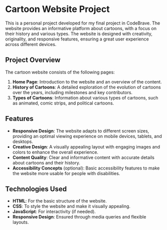 # Cartoon Website Project

This is a personal project developed for my final project in CodeBrave. The website provides an informative platform about cartoons, with a focus on their history and various types. The website is designed with creativity, originality, and responsive features, ensuring a great user experience across different devices.

## Project Overview

The cartoon website consists of the following pages:

1. **Home Page**: Introduction to the website and an overview of the content.
2. **History of Cartoons**: A detailed exploration of the evolution of cartoons over the years, including milestones and key contributors.
3. **Types of Cartoons**: Information about various types of cartoons, such as animated, comic strips, and political cartoons.

## Features

- **Responsive Design**: The website adapts to different screen sizes, providing an optimal viewing experience on mobile devices, tablets, and desktops.
- **Creative Design**: A visually appealing layout with engaging images and colors to enhance the overall experience.
- **Content Quality**: Clear and informative content with accurate details about cartoons and their history.
- **Accessibility Concepts** (optional): Basic accessibility features to make the website more usable for people with disabilities.

## Technologies Used

- **HTML**: For the basic structure of the website.
- **CSS**: To style the website and make it visually appealing.
- **JavaScript**: For interactivity (if needed).
- **Responsive Design**: Ensured through media queries and flexible layouts.
